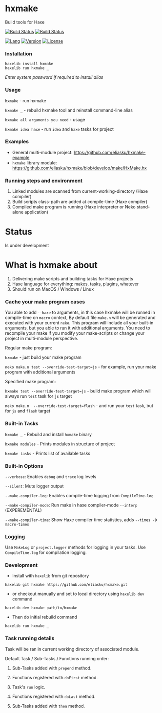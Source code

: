 # hxmake
Build tools for Haxe

[![Build Status](https://travis-ci.org/eliasku/hxmake.svg?branch=develop)](https://travis-ci.org/eliasku/hxmake)
[![Build Status](https://ci.appveyor.com/api/projects/status/lxmpp7d9pfoyd7dq/branch/develop?svg=true)](https://ci.appveyor.com/project/eliasku/hxmake)

[![Lang](https://img.shields.io/badge/language-haxe-orange.svg)](http://haxe.org)
[![Version](https://img.shields.io/badge/version-v0.2.4-green.svg)](https://github.com/eliasku/hxmake)
[![License](https://img.shields.io/badge/license-MIT-blue.svg)](http://opensource.org/licenses/MIT)

### Installation

```
haxelib install hxmake
haxelib run hxmake _
```
_Enter system password if required to install alias_

### Usage

`hxmake` - run hxmake

`hxmake _` - rebuild hxmake tool and reinstall command-line alias

`hxmake all arguments you need` - usage

`hxmake idea haxe` - run `idea` and `haxe` tasks for project

### Examples

- General multi-module project: https://github.com/eliasku/hxmake-example
- `hxmake` library module: https://github.com/eliasku/hxmake/blob/develop/make/HxMake.hx

### Running steps and environment
1. Linked modules are scanned from current-working-directory (Haxe compiler)
2. Build scripts class-path are added at compile-time (Haxe compiler)
3. Compiled make program is running (Haxe interpreter or Neko stand-alone application)

# Status
Is under development

# What is hxmake about
1. Delivering make scripts and building tasks for Haxe projects
2. Haxe language for everything: makes, tasks, plugins, whatever
3. Should run on MacOS / Windows / Linux

### Cache your make program cases

You able to add `--haxe` to arguments, in this case hxmake will be runned in compile-time on `macro` context,
By default file `make.n` will be generated and executed with your current `neko`. This program will include all your built-in arguments,
but you able to run it with additional arguments. You need to recompile your make if you modify your make-scripts or
change your project in multi-module perspective.

Regular make program:

`hxmake` - just build your make program

`neko make.n test --override-test-target=js` - for example, run your make program with additional arguments

Specified make program:

`hxmake test --override-test-target=js` - build make program which will always run `test` task for `js` target

`neko make.n  --override-test-target=flash` - and run your `test` task, but for `js` and `flash` target

### Built-in Tasks

`hxmake _` - Rebuild and install `hxmake` binary

`hxmake modules` - Prints modules in structure of project

`hxmake tasks` - Prints list of available tasks

### Built-in Options

`--verbose`: Enables `debug` and `trace` log levels

`--silent`: Mute logger output

`--make-compiler-log`: Enables compile-time logging from `CompileTime.log`

`--make-compiler-mode`: Run make in haxe compiler-mode `--interp` (EXPEREMENTAL)

`--make-compiler-time`: Show Haxe compiler time statistics, adds `--times -D macro-times`

### Logging

Use `MakeLog` or `project.logger` methods for logging in your tasks.
Use `CompileTime.log` for compilation logging.

### Development

- Install with `haxelib` from git repository
```
haxelib git hxmake https://github.com/eliasku/hxmake.git
```
- or checkout manually and set to local directory using `haxelib dev` command
```
haxelib dev hxmake path/to/hxmake
```
- Then do initial rebuild command 
```
haxelib run hxmake _
```

### Task running details
Task will be ran in current working directory of associated module.

Default Task / Sub-Tasks / Functions running order:

1. Sub-Tasks added with `prepend` method.

2. Functions registered with `doFirst` method.

3. Task's `run` logic.

4. Functions registered with `doLast` method.

5. Sub-Tasks added with `then` method.